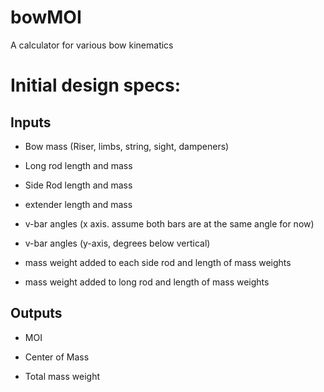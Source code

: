 # bowMOI
A calculator for various bow kinematics

# Initial design specs:
## Inputs

* Bow mass (Riser, limbs, string, sight, dampeners)

* Long rod length and mass

* Side Rod length and mass

* extender length and mass

* v-bar angles (x axis. assume both bars are at the same angle for now)

* v-bar angles (y-axis, degrees below vertical)

* mass weight added to each side rod and length of mass weights

* mass weight added to long rod and length of mass weights

## Outputs
* MOI

* Center of Mass

* Total mass weight

